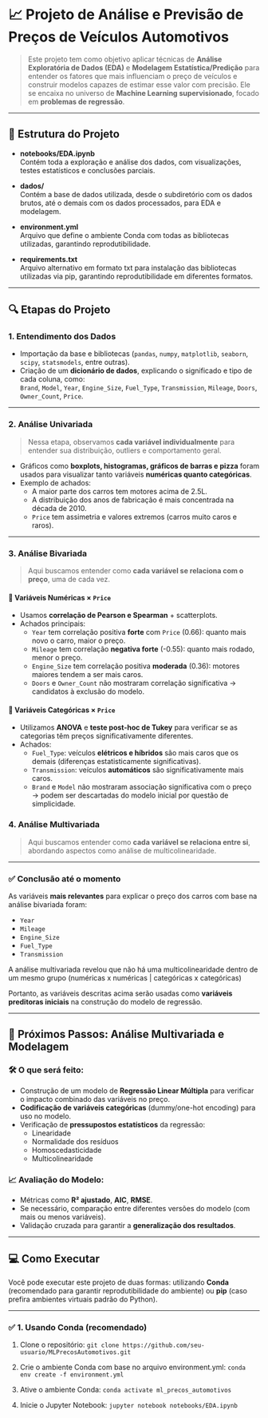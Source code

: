 # 📈 Projeto de Análise e Previsão de Preços de Veículos Automotivos

> Este projeto tem como objetivo aplicar técnicas de **Análise Exploratória de Dados (EDA)** e **Modelagem Estatística/Predição** para entender os fatores que mais influenciam o preço de veículos e construir modelos capazes de estimar esse valor com precisão. Ele se encaixa no universo de **Machine Learning supervisionado**, focado em **problemas de regressão**.

---

## 📁 Estrutura do Projeto

- **notebooks/EDA.ipynb**  
  Contém toda a exploração e análise dos dados, com visualizações, testes estatísticos e conclusões parciais.
  
- **dados/**  
  Contém a base de dados utilizada, desde o subdiretório com os dados brutos, até o demais com os dados processados, para EDA e modelagem.

- **environment.yml**  
  Arquivo que define o ambiente Conda com todas as bibliotecas utilizadas, garantindo reprodutibilidade.

- **requirements.txt**  
  Arquivo alternativo em formato txt para instalação das bibliotecas utilizadas via pip, garantindo reprodutibilidade em diferentes formatos.


---

## 🔍 Etapas do Projeto

### 1. **Entendimento dos Dados**
- Importação da base e bibliotecas (`pandas`, `numpy`, `matplotlib`, `seaborn`, `scipy`, `statsmodels`, entre outras).
- Criação de um **dicionário de dados**, explicando o significado e tipo de cada coluna, como:  
  `Brand`, `Model`, `Year`, `Engine_Size`, `Fuel_Type`, `Transmission`, `Mileage`, `Doors`, `Owner_Count`, `Price`.

---

### 2. **Análise Univariada**
> Nessa etapa, observamos **cada variável individualmente** para entender sua distribuição, outliers e comportamento geral.

- Gráficos como **boxplots, histogramas, gráficos de barras e pizza** foram usados para visualizar tanto variáveis **numéricas quanto categóricas**.
- Exemplo de achados:
  - A maior parte dos carros tem motores acima de 2.5L.
  - A distribuição dos anos de fabricação é mais concentrada na década de 2010.
  - `Price` tem assimetria e valores extremos (carros muito caros e raros).

---

### 3. **Análise Bivariada**
> Aqui buscamos entender como **cada variável se relaciona com o preço**, uma de cada vez.

#### 🧮 Variáveis Numéricas × `Price`
- Usamos **correlação de Pearson e Spearman** + scatterplots.
- Achados principais:
  - `Year` tem correlação positiva **forte** com `Price` (0.66): quanto mais novo o carro, maior o preço.
  - `Mileage` tem correlação **negativa forte** (-0.55): quanto mais rodado, menor o preço.
  - `Engine_Size` tem correlação positiva **moderada** (0.36): motores maiores tendem a ser mais caros.
  - `Doors` e `Owner_Count` não mostraram correlação significativa → candidatos à exclusão do modelo.

#### 🧪 Variáveis Categóricas × `Price`
- Utilizamos **ANOVA** e **teste post-hoc de Tukey** para verificar se as categorias têm preços significativamente diferentes.
- Achados:
  - `Fuel_Type`: veículos **elétricos e híbridos** são mais caros que os demais (diferenças estatisticamente significativas).
  - `Transmission`: veículos **automáticos** são significativamente mais caros.
  - `Brand` e `Model` não mostraram associação significativa com o preço → podem ser descartadas do modelo inicial por questão de simplicidade.

### 4. **Análise Multivariada**
> Aqui buscamos entender como **cada variável se relaciona entre si**, abordando aspectos como análise de multicolinearidade.

---

### ✅ **Conclusão até o momento**
As variáveis **mais relevantes** para explicar o preço dos carros com base na análise bivariada foram:

- `Year`
- `Mileage`
- `Engine_Size`
- `Fuel_Type`
- `Transmission`

A análise multivariada revelou que não há uma multicolinearidade dentro de um mesmo grupo (numéricas x numéricas | categóricas x categóricas)

Portanto, as variáveis descritas acima serão usadas como **variáveis preditoras iniciais** na construção do modelo de regressão.

---

## 🔮 Próximos Passos: Análise Multivariada e Modelagem

### 🛠 O que será feito:
- Construção de um modelo de **Regressão Linear Múltipla** para verificar o impacto combinado das variáveis no preço.
- **Codificação de variáveis categóricas** (dummy/one-hot encoding) para uso no modelo.
- Verificação de **pressupostos estatísticos** da regressão:
  - Linearidade
  - Normalidade dos resíduos
  - Homoscedasticidade
  - Multicolinearidade

### 📈 Avaliação do Modelo:
- Métricas como **R² ajustado**, **AIC**, **RMSE**.
- Se necessário, comparação entre diferentes versões do modelo (com mais ou menos variáveis).
- Validação cruzada para garantir a **generalização dos resultados**.

---

## 💻 Como Executar

Você pode executar este projeto de duas formas: utilizando **Conda** (recomendado para garantir reprodutibilidade do ambiente) ou **pip** (caso prefira ambientes virtuais padrão do Python).

---

### ✅ 1. Usando Conda (recomendado)
1. Clone o repositório: `git clone https://github.com/seu-usuario/MLPrecosAutomotivos.git`

2. Crie o ambiente Conda com base no arquivo environment.yml:
   `conda env create -f environment.yml`
3. Ative o ambiente Conda:
   `conda activate ml_precos_automotivos`
4. Inicie o Jupyter Notebook:
   `jupyter notebook notebooks/EDA.ipynb`

